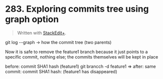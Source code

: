 # 283. Exploring commits tree using graph option


> Written with [StackEdit+](https://stackedit.net/).


git log --graph -> how the commit tree (two parents)

Now it is safe to remove the feature1 branch because it just points to a specific commit, nothing else; the commits themselves will be kept in place

before: commit SHA1 hash (feature1)
git brancch -d feature1 =>
after: same commit: commit SHA1 hash: (feature1 has disappeared)



<!--stackedit_data:
eyJoaXN0b3J5IjpbLTEzMzc2OTM0OTUsMTk2MjQyMDk5OCwxMT
MwMTQ4MzIsLTEyOTAwODk2NjUsMTkzMTM2NTY4MSwtMTUwNjY5
MDEyNF19
-->
